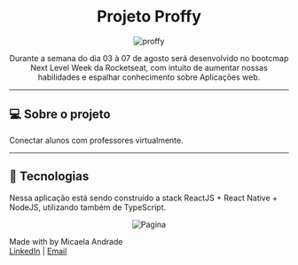 <h1 align="center">
<br>
Projeto Proffy
</h1>

<div align="center" >
  <img src="https://user-images.githubusercontent.com/53954022/89295816-e878d600-d637-11ea-8377-349683a42605.png" alt="proffy">
</div>


<p align="center">
  Durante a semana do dia 03 à 07 de agosto será desenvolvido no bootcmap Next Level Week da Rocketseat, com intuito de aumentar nossas habilidades e espalhar conhecimento sobre Aplicações web.
</p>
<hr />


## 💻  Sobre o projeto 
Conectar alunos com professores virtualmente.

<hr />

## 🚀 Tecnologias 

Nessa aplicação está sendo  construído a stack ReactJS + React Native + NodeJS, utilizando também de TypeScript.

<div align="center" >
  <img src="https://user-images.githubusercontent.com/53954022/89295880-034b4a80-d638-11ea-95bf-4a29ac64d18e.jpg" alt="Pagina">
</div>

Made with by Micaela Andrade </br>
[LinkedIn](https://www.linkedin.com/in/micaela-andrade-a9a17a64/) | [Email](mailto:micaela.andrade@outlook.com)
